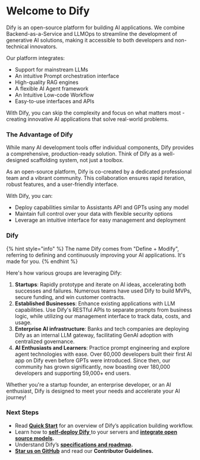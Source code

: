# Welcome to Dify

Dify is an open-source platform for building AI applications. We combine Backend-as-a-Service and LLMOps to streamline the development of generative AI solutions, making it accessible to both developers and non-technical innovators.

Our platform integrates:

- Support for mainstream LLMs
- An intuitive Prompt orchestration interface
- High-quality RAG engines
- A flexible AI Agent framework
- An Intuitive Low-code Workflow
- Easy-to-use interfaces and APIs

With Dify, you can skip the complexity and focus on what matters most - creating innovative AI applications that solve real-world problems.

### The Advantage of Dify

While many AI development tools offer individual components, Dify provides a comprehensive, production-ready solution. Think of Dify as a well-designed scaffolding system, not just a toolbox.

As an open-source platform, Dify is co-created by a dedicated professional team and a vibrant community. This collaboration ensures rapid iteration, robust features, and a user-friendly interface.

With Dify, you can:

- Deploy capabilities similar to Assistants API and GPTs using any model
- Maintain full control over your data with flexible security options
- Leverage an intuitive interface for easy management and deployment

### Dify

{% hint style="info" %} The name Dify comes from "Define + Modify", referring to defining and continuously improving your AI applications. It's made for you. {% endhint %}

Here's how various groups are leveraging Dify:

1. **Startups**: Rapidly prototype and iterate on AI ideas, accelerating both successes and failures. Numerous teams have used Dify to build MVPs, secure funding, and win customer contracts.
2. **Established Businesses**: Enhance existing applications with LLM capabilities. Use Dify's RESTful APIs to separate prompts from business logic, while utilizing our management interface to track data, costs, and usage.
3. **Enterprise AI infrastructure**: Banks and tech companies are deploying Dify as an internal LLM gateway, facilitating GenAI adoption with centralized governance.
4. **AI Enthusiasts and Learners**: Practice prompt engineering and explore agent technologies with ease. Over 60,000 developers built their first AI app on Dify even before GPTs were introduced. Since then, our community has grown significantly, now boasting over 180,000 developers and supporting 59,000+ end users.

Whether you're a startup founder, an enterprise developer, or an AI enthusiast, Dify is designed to meet your needs and accelerate your AI journey!

### Next Steps

- Read [**Quick Start**](https://docs.dify.ai/application/creating-an-application) for an overview of Dify’s application building workflow.
- Learn how to [**self-deploy Dify** ](https://docs.dify.ai/getting-started/install-self-hosted)to your servers and [**integrate open source models**](https://docs.dify.ai/advanced/model-configuration)**.**
- Understand Dify’s [**specifications and roadmap**](https://docs.dify.ai/getting-started/readme/features-and-specifications)**.**
- [**Star us on GitHub**](https://github.com/langgenius/dify) and read our **Contributor Guidelines.**
